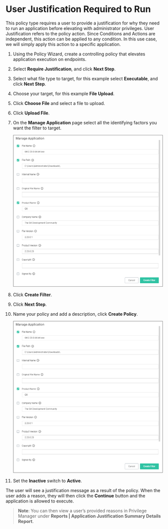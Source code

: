[title]: # (User Justification)
[tags]: # (elevate)
[priority]: # (4)
# User Justification Required to Run

This policy type requires a user to provide a justification for why they need to run an application before elevating with administrator privileges. User Justification refers to the policy action. Since Conditions and Actions are independent, this action can be applied to any condition. In this use case, we will simply apply this action to a specific application.

1. Using the Policy Wizard, create a controlling policy that elevates application execution on endpoints.
1. Select __Require Justification__, and click __Next Step__.
1. Select what file type to target, for this example select __Executable__, and click __Next Step__.
1. Choose your target, for this example __File Upload__.
1. Click __Choose File__ and select a file to upload.
1. Click __Upload File__.
1. On the __Manage Application__ page select all the identifying factors you want the filter to target.

   ![manage app](images/user-just/us-1.png "Details to be targeted by filter")
1. Click __Create Filter__.
1. Click __Next Step__.
1. Name your policy and add a description, click __Create Policy__.

   ![policy](images/user-just/us-1.png "User Justification Git application policy")
1. Set the __Inactive__ switch to __Active__.

The user will see a justification message as a result of the policy.
When the user adds a reason, they will then click the __Continue__ button and the application is allowed to execute.

>**Note**: You can then view a user’s provided reasons in Privilege Manager under __Reports | Application Justification Summary Details Report__.
